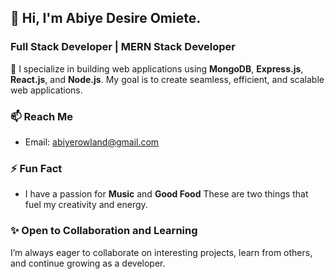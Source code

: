 ## 👋 Hi, I'm Abiye Desire Omiete.

### Full Stack Developer | MERN Stack Developer

🌱 I specialize in building web applications using **MongoDB**, **Express.js**, **React.js**, and **Node.js**. My goal is to create seamless, efficient, and scalable web applications.

### 📫 Reach Me

- Email: [abiyerowland@gmail.com](mailto:abiyerowland@gmail.com)
  
### ⚡ Fun Fact

- I have a passion for **Music** and **Good Food** These are two things that fuel my creativity and energy.
  
### ✨ Open to Collaboration and Learning

I’m always eager to collaborate on interesting projects, learn from others, and continue growing as a developer.
